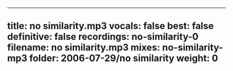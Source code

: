 
---
title: no similarity.mp3
vocals: false
best: false
definitive: false
recordings: no-similarity-0
filename: no similarity.mp3
mixes: no-similarity-mp3
folder: 2006-07-29/no similarity
weight: 0
---
